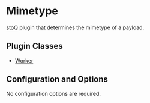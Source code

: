 # Mimetype

[stoQ](https://stoq-framework.readthedocs.io/en/latest/index.html) plugin that determines the mimetype of a payload.

## Plugin Classes

- [Worker](https://stoq-framework.readthedocs.io/en/latest/dev/workers.html)

## Configuration and Options

No configuration options are required.
